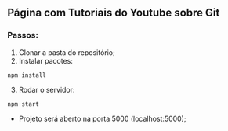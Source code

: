 ## Página com Tutoriais do Youtube sobre Git

### Passos:

1. Clonar a pasta do repositório;
2. Instalar pacotes:
```
npm install
```
3. Rodar o servidor:
```
npm start
```
* Projeto será aberto na porta 5000 (localhost:5000);
